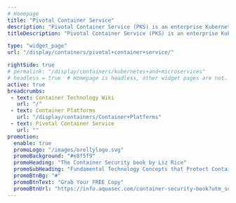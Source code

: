 ```yaml
---
# Homepage
title: "Pivotal Container Service"
description: "Pivotal Container Service (PKS) is an enterprise Kubernetes platform, architected for rapid results, scaling, and reliability on any infrastructure. It enables operators to provision, operate, and manage enterprise-grade Kubernetes clusters using BOSH and Pivotal Ops Manager. This page gather resources about Pivotal Container Service and how to use it."
titleDescription: "Pivotal Container Service (PKS) is an enterprise Kubernetes platform, architected for rapid results, scaling, and reliability on any infrastructure. It enables operators to provision, operate, and manage enterprise-grade Kubernetes clusters using BOSH and Pivotal Ops Manager. This page gather resources about Pivotal Container Service and how to use it." 

type: "widget_page"
url: "/display/containers/pivotal+container+service/" 

rightSide: true 
# permalink: "/display/containers/kubernetes+and+microservices"
# headless = true  # Homepage is headless, other widget pages are not.
active: true
breadcrumbs:
 - text: Container Technology Wiki
   url: "/"
 - text: Container Platforms
   url: "/display/containers/Container+Platforms"
 - text: Pivotal Container Service
   url: ""
promotion:
  enable: true
  promoLogo: "/images/orellylogo.svg"
  promoBackground: "#e8f5f9"
  promoHeading: "The Container Security book by Liz Rice"
  promoSubHeading: "Fundamental Technology Concepts that Protect Containerized Applications"
  promoBtnBg: "#"
  promoBtnText: "Grab Your FREE Copy"
  promoBtnUrl: "https://info.aquasec.com/container-security-book?utm_source=wiki"
---
```


